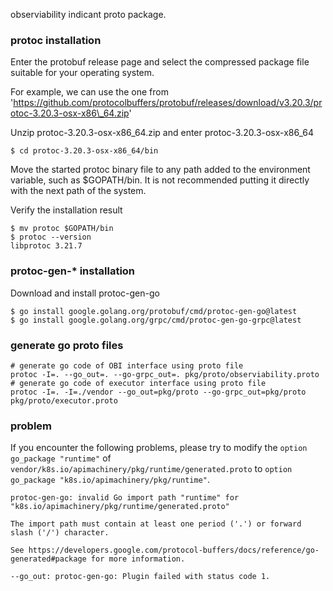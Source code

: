 observiability indicant proto package.

### protoc installation

Enter the protobuf release page and select the compressed package file suitable for your operating system.

For example, we can use the one from 'https://github.com/protocolbuffers/protobuf/releases/download/v3.20.3/protoc-3.20.3-osx-x86\_64.zip'

Unzip protoc-3.20.3-osx-x86\_64.zip and enter protoc-3.20.3-osx-x86\_64
```
$ cd protoc-3.20.3-osx-x86_64/bin
```
Move the started protoc binary file to any path added to the environment variable, such as $GOPATH/bin. It is not recommended putting it directly with the next path of the system.

Verify the installation result
```
$ mv protoc $GOPATH/bin
$ protoc --version
libprotoc 3.21.7
```

### protoc-gen-* installation

Download and install protoc-gen-go
```
$ go install google.golang.org/protobuf/cmd/protoc-gen-go@latest
$ go install google.golang.org/grpc/cmd/protoc-gen-go-grpc@latest
```

### generate go proto files

```shell
# generate go code of OBI interface using proto file
protoc -I=. --go_out=. --go-grpc_out=. pkg/proto/observiability.proto
# generate go code of executor interface using proto file
protoc -I=. -I=./vendor --go_out=pkg/proto --go-grpc_out=pkg/proto pkg/proto/executor.proto
```

### problem

If you encounter the following problems, please try to modify the `option go_package "runtime"` of `vendor/k8s.io/apimachinery/pkg/runtime/generated.proto` to `option go_package "k8s.io/apimachinery/pkg/runtime"`.



```shell
protoc-gen-go: invalid Go import path "runtime" for "k8s.io/apimachinery/pkg/runtime/generated.proto"

The import path must contain at least one period ('.') or forward slash ('/') character.

See https://developers.google.com/protocol-buffers/docs/reference/go-generated#package for more information.

--go_out: protoc-gen-go: Plugin failed with status code 1.
```
